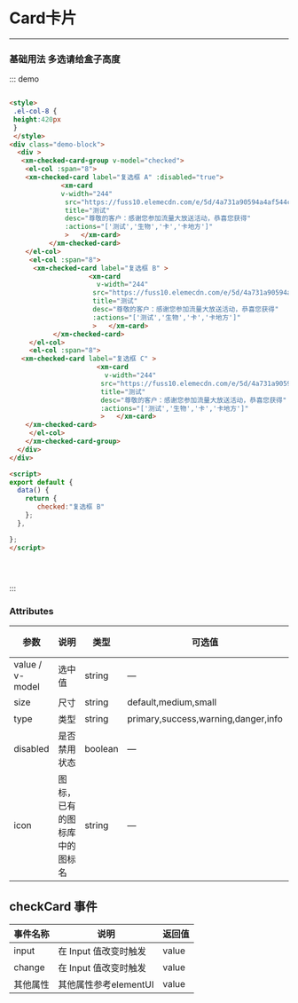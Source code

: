 <style scoped>
 .el-col-8 {
 height:420px
 }
</style>
# Card卡片
----
### 基础用法 多选请给盒子高度
<div class="demo-block">
  <div >
   <xm-checked-card-group v-model="checked">
    <el-col :span="8">
    <xm-checked-card label="复选框 A" :disabled="true" >
             <xm-card
              v-width="244"
              src="https://fuss10.elemecdn.com/e/5d/4a731a90594a4af544c0c25941171jpeg.jpeg"
              title="测试"
              desc="尊敬的客户：感谢您参加流量大放送活动，恭喜您获得"
              :actions="['测试','生物','卡','卡地方']"
              >   </xm-card>
          </xm-checked-card>
    </el-col>
     <el-col :span="8">
      <xm-checked-card label="复选框 B" >
                    <xm-card
                      v-width="244"
                     src="https://cms.cnc.blzstatic.cn/cms/gallery/4G8KGRWWG7FS1557732437703.mp4"
                     title="测试"
                     desc="尊敬的客户：感谢您参加流量大放送活动，恭喜您获得"
                     :actions="['测试','生物','卡','卡地方']"
                     >   </xm-card>
           </xm-checked-card>
     </el-col>
     <el-col :span="8" >
   <xm-checked-card label="复选框 C" >
                      <xm-card
                        v-width="244"
                       src="http://www.170mv.com/kw/other.web.rj01.sycdn.kuwo.cn/resource/n3/2/63/3890495760.mp3"
                       title="测试"
                       desc="尊敬的客户：感谢您参加流量大放送活动，恭喜您获得"
                       :actions="['测试','生物','卡','卡地方']"
                       >   </xm-card>
    </xm-checked-card>
     </el-col>
          <el-col :span="8">
           <xm-checked-card label="复选框 Bg" >
                         <xm-card
                           v-width="244"
                          src="https://fuss10.elemecdn.com/e/5d/4a731a90594a4af544c0c25941171jpeg.jpeg"
                          title="测试"
                          desc="尊敬的客户：感谢您参加流量大放送活动，恭喜您获得"
                          :actions="['测试','生物','卡','卡地方']"
                          >   </xm-card>
                </xm-checked-card>
          </el-col>
          <el-col :span="8">
        <xm-checked-card label="复选框 Ch" >
                           <xm-card
                             v-width="244"
                            src="https://fuss10.elemecdn.com/e/5d/4a731a90594a4af544c0c25941171jpeg.jpeg"
                            title="测试"
                            desc="尊敬的客户：感谢您参加流量大放送活动，恭喜您获得"
                            :actions="['测试','生物','卡','卡地方']"
                            >   </xm-card>
         </xm-checked-card>
          </el-col>
    </xm-checked-card-group>
  </div>
</div>

<script>
export default {
  data() {
    return {
       checked:"复选框 B"
    };
  },

};
</script>





::: demo
```html

<style>
 .el-col-8 {
 height:420px
 }
 </style>
<div class="demo-block">
  <div >
   <xm-checked-card-group v-model="checked">
    <el-col :span="8">
    <xm-checked-card label="复选框 A" :disabled="true">
             <xm-card
             v-width="244"
              src="https://fuss10.elemecdn.com/e/5d/4a731a90594a4af544c0c25941171jpeg.jpeg"
              title="测试"
              desc="尊敬的客户：感谢您参加流量大放送活动，恭喜您获得"
              :actions="['测试','生物','卡','卡地方']"
              >   </xm-card>
          </xm-checked-card>
    </el-col>
     <el-col :span="8">
      <xm-checked-card label="复选框 B" >
                    <xm-card
                      v-width="244"
                     src="https://fuss10.elemecdn.com/e/5d/4a731a90594a4af544c0c25941171jpeg.jpeg"
                     title="测试"
                     desc="尊敬的客户：感谢您参加流量大放送活动，恭喜您获得"
                     :actions="['测试','生物','卡','卡地方']"
                     >   </xm-card>
           </xm-checked-card>
     </el-col>
     <el-col :span="8">
   <xm-checked-card label="复选框 C" >
                      <xm-card
                        v-width="244"
                       src="https://fuss10.elemecdn.com/e/5d/4a731a90594a4af544c0c25941171jpeg.jpeg"
                       title="测试"
                       desc="尊敬的客户：感谢您参加流量大放送活动，恭喜您获得"
                       :actions="['测试','生物','卡','卡地方']"
                       >   </xm-card>
    </xm-checked-card>
     </el-col>
    </xm-checked-card-group>
  </div>
</div>

<script>
export default {
  data() {
    return {
       checked:"复选框 B"
    };
  },

};
</script>





```
:::


### Attributes
| 参数      | 说明    | 类型      | 可选值       | 默认值   |
|---------- |-------- |---------- |-------------  |-------- |
| value / v-model     | 选中值   | string    | — | —    |
| size     | 尺寸   | string  |   default,medium,small            |    —     |
| type     | 类型   | string    |   primary,success,warning,danger,info |     —    |
| disabled  | 是否禁用状态    | boolean   | —   | false   |
| icon  | 图标，已有的图标库中的图标名 | string   |  —  |  —  |

## checkCard 事件


| 事件名称      | 说明          | 返回值  |
|---------- |-------------- |---------- |
| input | 在 Input 值改变时触发 | value |
|change   | 在 Input 值改变时触发| value |
|其他属性   | 其他属性参考elementUI | value |

